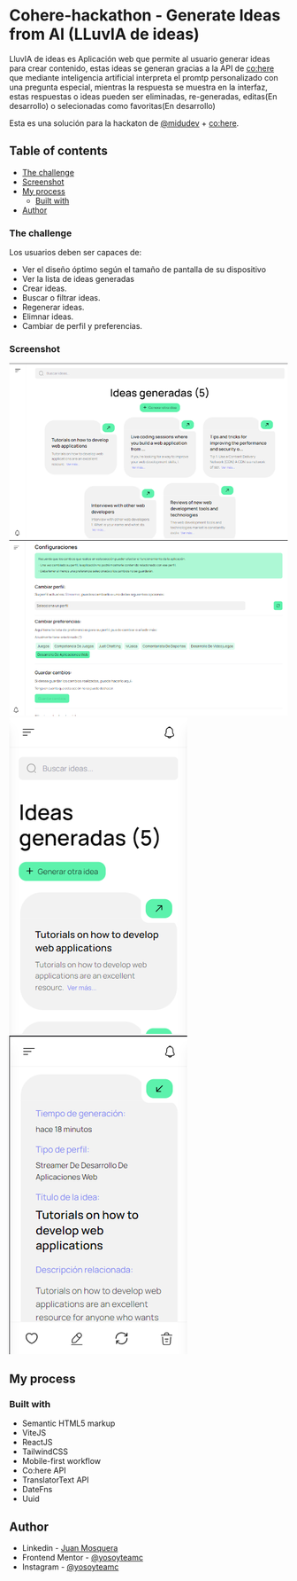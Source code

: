 # Cohere-hackathon - Generate Ideas from AI (LLuvIA de ideas)

LluvIA de ideas es Aplicación web que permite al usuario generar ideas para crear contenido, estas ideas se generan gracias a la API de 
[co:here](https://cohere.ai) que mediante inteligencia artificial interpreta el promtp personalizado con una pregunta especial, mientras la respuesta se muestra en la interfaz, estas respuestas o ideas pueden ser eliminadas, re-generadas, editas(En desarrollo) o selecionadas como favoritas(En desarrollo) 

Esta es una solución para la hackaton de [@midudev](https://www.twitch.tv/midudev) + [co:here](https://cohere.ai). 

## Table of contents

  - [The challenge](#the-challenge)
  - [Screenshot](#screenshot)
- [My process](#my-process)
  - [Built with](#built-with)
- [Author](#author)

### The challenge

Los usuarios deben ser capaces de:

- Ver el diseño óptimo según el tamaño de pantalla de su dispositivo
- Ver la lista de ideas generadas
- Crear ideas.
- Buscar o filtrar ideas.
- Regenerar ideas.
- Elimnar ideas.
- Cambiar de perfil y preferencias.


### Screenshot

![](./public/Screenshots/ss.png)
![](./public/Screenshots/ss1.png)
![](./public/Screenshots/ss2.png)
![](./public/Screenshots/ss3.png)

## My process

### Built with

- Semantic HTML5 markup
- ViteJS
- ReactJS
- TailwindCSS
- Mobile-first workflow
- Co:here API
- TranslatorText API
- DateFns
- Uuid


## Author

- Linkedin - [Juan Mosquera](https://www.linkedin.com/in/juanmosquera98/)
- Frontend Mentor - [@yosoyteamc](https://www.frontendmentor.io/profile/Yosoyteamc)
- Instagram - [@yosoyteamc](https://www.instagram.com/yosoyteamc/)


